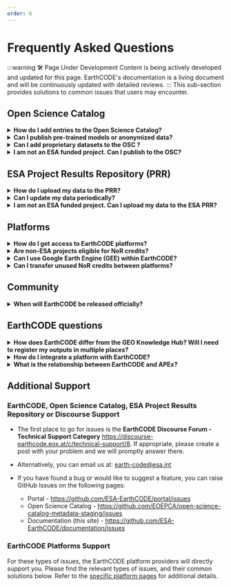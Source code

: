 ```yaml
---
order: 6
--- 
```

# Frequently Asked Questions
:::warning 🛠️ Page Under Development
Content is being actively developed and updated for this page. EarthCODE's documentation is a living document and will be continuously updated with detailed reviews.
:::
This sub-section provides solutions to common issues that users may encounter.




## Open Science Catalog

<details>
<summary><strong>How do I add entries to the Open Science Catalog?</strong></summary>

Please check the [documentation](../Technical%20Documentation/Open%20Science%20Catalog%20(OSC)/Contributing%20to%20the%20Open%20Science%20Catalog.md) or directly the [examples](https://esa-earthcode.github.io/examples/index-2/).
</details>


<details>
<summary><strong>Can I publish pre-trained models or anonymized data?</strong></summary>

Yes. The FAIR principles do **not** require assets to be fully open, so you may publish pre-trained models or anonymized datasets. Wherever possible, include a small sample dataset to help others reproduce and validate your workflow.
</details>

<details>
<summary><strong>Can I add proprietary datasets to the OSC ?</strong></summary>

Yes, provided the correct licensing information is specified.

</details>


<details>
<summary><strong>I am not an ESA funded project. Can I publish to the OSC?</strong></summary>

Currently, this is decided on a case by case basis. Contact the EarthCODE team with details about your usecase to get more specific information.

</details>


## ESA Project Results Repository (PRR)

<details>
<summary><strong>How do I upload my data to the PRR?</strong></summary>

Please check the [documentation](../Technical%20Documentation/ESA%20Project%20Results%20Repository%20(PRR)/index.md) or directly the [examples](https://esa-earthcode.github.io/examples/index-1/).
</details>

<details>
<summary><strong>Can I update my data periodically?</strong></summary>

The PRR's primarily serves as long-term storage for finished project outcomes, that have been verified by the corresponding Technical Officer. However, new products can be added on some occasions. Contact the EarthCODE team with details about your usecase to get more specific information.

</details>

<details>
<summary><strong>I am not an ESA funded project. Can I upload my data to the ESA PRR?</strong></summary>

The PRR primarily serves ESA-related projects, however other projects such as those from the ESA member state space agencies can also apply. Contact the EarthCODE team with details about your usecase to get more specific information.

</details>

## Platforms

<details>
<summary><strong>How do I get access to EarthCODE platforms?</strong></summary>

First, select the appropriate platform for your use case, see the [platform section](../Technical%20Documentation/Platforms/) for more information, and then contact the platform provider directly.
</details>


<details>
<summary><strong>Are non‑ESA projects eligible for NoR credits?</strong></summary>

Yes, but priority is given to ESA‑funded projects.
</details>

<details>
<summary><strong>Can I use Google Earth Engine (GEE) within EarthCODE?</strong></summary>

Google Earth Engine is not yet one of the integrated EarthCODE platforms, and there are no short‑term plans to add it. You can still process data in GEE and then manually publish the resulting datasets and workflows to EarthCODE. We have logged the community’s interest in a future GEE integration.
</details>

<details>
<summary><strong>Can I transfer unused NoR credits between platforms?</strong></summary>

Not yet. Credit transfer is on our roadmap, but is complex because each platform is operated by a different provider.
</details>


## Community

<details>
<summary><strong>When will EarthCODE be released officially?</strong></summary>

The first set of integrated platforms will be available by **30 June 2025**. Full interoperability between platforms is scheduled for **September 2025**. Additional platforms will be integrated on a rolling basis.

*Stay informed:*  
- [EarthCODE website](https://earthcode.esa.int/)  
- [Forum](https://discourse-earthcode.eox.at/)  
- [LinkedIn](https://www.linkedin.com/company/106663043)  
- [Newsletter](https://esacontact.esa.int/ESA_EO_OpenScience_Subscribe/)
</details>

## EarthCODE questions

<details>
<summary><strong>How does EarthCODE differ from the GEO Knowledge Hub? Will I need to register my outputs in multiple places?</strong></summary>

EarthCODE is ESA’s default environment for ESA‑funded projects, providing an ecosystem of integrated platforms for developing, executing and sharing open science. Once your data and workflows are FAIR, the same metadata can be exposed to other registries—such as the GEO Knowledge Hub—without duplicating effort.
</details>


<details>
<summary><strong>How do I integrate a platform with EarthCODE?</strong></summary>

ESA issues “Best‑Practice” procurement tenders periodically. Responding to a tender is the route to integration. Requirements include:

- GitHub‑based single sign‑on  
- Automated publication of data and workflows to the Open Science Catalog (OSC)
- Connection to the ESA Project Results Repository (PRR) for long‑term storage
- Ability to execute published experiments on the platform
- Registration in the Network of Resources (NoR) discovery portal
- User documentation and a service‑level agreement (SLA)

The latest call is described on the [EarthCODE blog](https://earthcode.esa.int/blog/itt-bp2).
</details>

<details>
<summary><strong>What is the relationship between EarthCODE and APEx?</strong></summary>

EarthCODE focuses on cataloguing and sharing research outputs. APEx takes mature workflows from EarthCODE and scales them into production‑ready services.
</details>


## Additional Support

### EarthCODE, Open Science Catalog, ESA Project Results Repository or Discourse Support 
  - The first place to go for issues is the **EarthCODE Discourse Forum - Technical Support Category** https://discourse-earthcode.eox.at/c/technical-support/8. If appropriate, please create a post with your problem and we will promptly answer there.
  - Alternatively, you can email us at: earth-code@esa.int

  - If you have found a bug or would like to suggest a feature, you can raise GitHub Issues on the following pages:
    - Portal - https://github.com/ESA-EarthCODE/portal/issues
    - Open Science Catalog - https://github.com/EOEPCA/open-science-catalog-metadata-staging/issues
    - Documentation (this site) -  https://github.com/ESA-EarthCODE/documentation/issues


### EarthCODE Platforms Support
For these types of issues, the EarthCODE platform providers will directly support you. Please find the relevant types of issues, and their common solutions below. Refer to the [specific platform pages](../Technical%20Documentation/Platforms/) for additional details.
